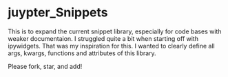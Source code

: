 # juypter_Snippets

This is to expand the current snippet library, especially for code bases with weaker documentaion. I struggled quite a bit when starting off with ipywidgets.  That was my inspiration for this.  I wanted to clearly define all args, kwargs, functions and attributes of this library.



Please fork, star, and add!
